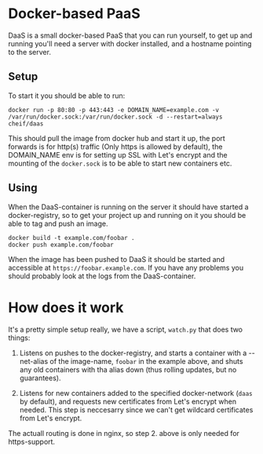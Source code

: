 # Docker-based PaaS

DaaS is a small docker-based PaaS that you can run yourself, to get up and running you'll need a server with docker installed, and a hostname pointing to the server.

## Setup

To start it you should be able to run:

```
docker run -p 80:80 -p 443:443 -e DOMAIN_NAME=example.com -v /var/run/docker.sock:/var/run/docker.sock -d --restart=always cheif/daas
```

This should pull the image from docker hub and start it up, the port forwards is for http(s) traffic (Only https is allowed by default), the DOMAIN_NAME env is for setting up SSL with Let's encrypt and the mounting of the `docker.sock` is to be able to start new containers etc.

## Using

When the DaaS-container is running on the server it should have started a docker-registry, so to get your project up and running on it you should be able to tag and push an image.

```
docker build -t example.com/foobar .
docker push example.com/foobar
```

When the image has been pushed to DaaS it should be started and accessible at `https://foobar.example.com`. If you have any problems you should probably look at the logs from the DaaS-container.

# How does it work

It's a pretty simple setup really, we have a script, `watch.py` that does two things:

1. Listens on pushes to the docker-registry, and starts a container with a --net-alias of the image-name, `foobar` in the example above, and shuts any old containers with tha alias down (thus rolling updates, but no guarantees).

2. Listens for new containers added to the specified docker-network (`daas` by default), and requests new certificates from Let's encrypt when needed. This step is neccesarry since we can't get wildcard certificates from Let's encrypt.

The actuall routing is done in nginx, so step 2. above is only needed for https-support.
